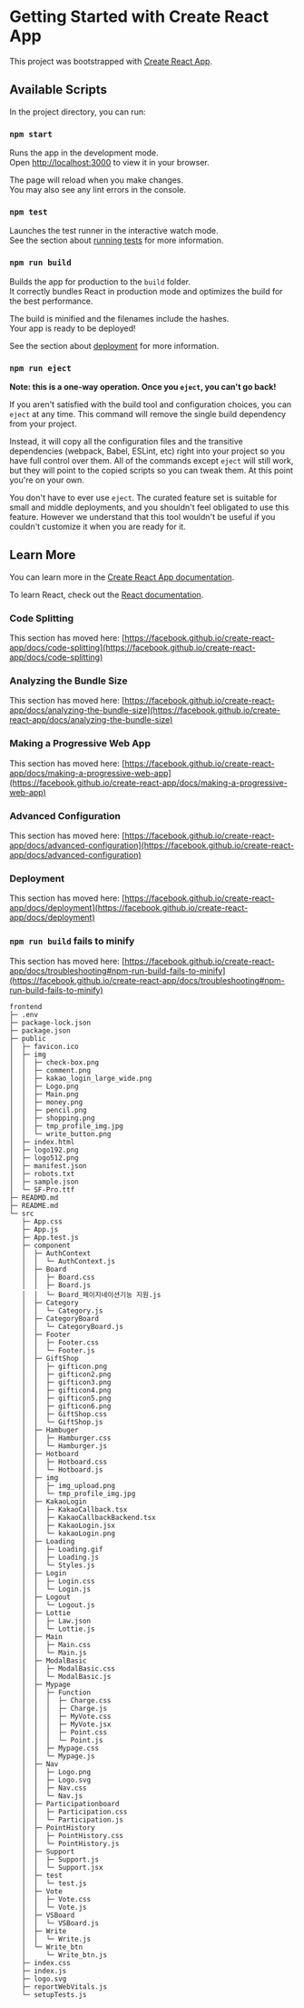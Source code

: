 # Getting Started with Create React App

This project was bootstrapped with [Create React App](https://github.com/facebook/create-react-app).

## Available Scripts

In the project directory, you can run:

### `npm start`

Runs the app in the development mode.\
Open [http://localhost:3000](http://localhost:3000) to view it in your browser.

The page will reload when you make changes.\
You may also see any lint errors in the console.

### `npm test`

Launches the test runner in the interactive watch mode.\
See the section about [running tests](https://facebook.github.io/create-react-app/docs/running-tests) for more information.

### `npm run build`

Builds the app for production to the `build` folder.\
It correctly bundles React in production mode and optimizes the build for the best performance.

The build is minified and the filenames include the hashes.\
Your app is ready to be deployed!

See the section about [deployment](https://facebook.github.io/create-react-app/docs/deployment) for more information.

### `npm run eject`

**Note: this is a one-way operation. Once you `eject`, you can't go back!**

If you aren't satisfied with the build tool and configuration choices, you can `eject` at any time. This command will remove the single build dependency from your project.

Instead, it will copy all the configuration files and the transitive dependencies (webpack, Babel, ESLint, etc) right into your project so you have full control over them. All of the commands except `eject` will still work, but they will point to the copied scripts so you can tweak them. At this point you're on your own.

You don't have to ever use `eject`. The curated feature set is suitable for small and middle deployments, and you shouldn't feel obligated to use this feature. However we understand that this tool wouldn't be useful if you couldn't customize it when you are ready for it.

## Learn More

You can learn more in the [Create React App documentation](https://facebook.github.io/create-react-app/docs/getting-started).

To learn React, check out the [React documentation](https://reactjs.org/).

### Code Splitting

This section has moved here: [https://facebook.github.io/create-react-app/docs/code-splitting](https://facebook.github.io/create-react-app/docs/code-splitting)

### Analyzing the Bundle Size

This section has moved here: [https://facebook.github.io/create-react-app/docs/analyzing-the-bundle-size](https://facebook.github.io/create-react-app/docs/analyzing-the-bundle-size)

### Making a Progressive Web App

This section has moved here: [https://facebook.github.io/create-react-app/docs/making-a-progressive-web-app](https://facebook.github.io/create-react-app/docs/making-a-progressive-web-app)

### Advanced Configuration

This section has moved here: [https://facebook.github.io/create-react-app/docs/advanced-configuration](https://facebook.github.io/create-react-app/docs/advanced-configuration)

### Deployment

This section has moved here: [https://facebook.github.io/create-react-app/docs/deployment](https://facebook.github.io/create-react-app/docs/deployment)

### `npm run build` fails to minify

This section has moved here: [https://facebook.github.io/create-react-app/docs/troubleshooting#npm-run-build-fails-to-minify](https://facebook.github.io/create-react-app/docs/troubleshooting#npm-run-build-fails-to-minify)

```
frontend
├─ .env
├─ package-lock.json
├─ package.json
├─ public
│  ├─ favicon.ico
│  ├─ img
│  │  ├─ check-box.png
│  │  ├─ comment.png
│  │  ├─ kakao_login_large_wide.png
│  │  ├─ Logo.png
│  │  ├─ Main.png
│  │  ├─ money.png
│  │  ├─ pencil.png
│  │  ├─ shopping.png
│  │  ├─ tmp_profile_img.jpg
│  │  └─ write_button.png
│  ├─ index.html
│  ├─ logo192.png
│  ├─ logo512.png
│  ├─ manifest.json
│  ├─ robots.txt
│  ├─ sample.json
│  └─ SF-Pro.ttf
├─ READMD.md
├─ README.md
└─ src
   ├─ App.css
   ├─ App.js
   ├─ App.test.js
   ├─ component
   │  ├─ AuthContext
   │  │  └─ AuthContext.js
   │  ├─ Board
   │  │  ├─ Board.css
   │  │  ├─ Board.js
   │  │  └─ Board_페이지네이션기능 지원.js
   │  ├─ Category
   │  │  └─ Category.js
   │  ├─ CategoryBoard
   │  │  └─ CategoryBoard.js
   │  ├─ Footer
   │  │  ├─ Footer.css
   │  │  └─ Footer.js
   │  ├─ GiftShop
   │  │  ├─ gifticon.png
   │  │  ├─ gifticon2.png
   │  │  ├─ gifticon3.png
   │  │  ├─ gifticon4.png
   │  │  ├─ gifticon5.png
   │  │  ├─ gifticon6.png
   │  │  ├─ GiftShop.css
   │  │  └─ GiftShop.js
   │  ├─ Hambuger
   │  │  ├─ Hamburger.css
   │  │  └─ Hamburger.js
   │  ├─ Hotboard
   │  │  ├─ Hotboard.css
   │  │  └─ Hotboard.js
   │  ├─ img
   │  │  ├─ img_upload.png
   │  │  └─ tmp_profile_img.jpg
   │  ├─ KakaoLogin
   │  │  ├─ KakaoCallback.tsx
   │  │  ├─ KakaoCallbackBackend.tsx
   │  │  ├─ KakaoLogin.jsx
   │  │  └─ kakaoLogin.png
   │  ├─ Loading
   │  │  ├─ Loading.gif
   │  │  ├─ Loading.js
   │  │  └─ Styles.js
   │  ├─ Login
   │  │  ├─ Login.css
   │  │  └─ Login.js
   │  ├─ Logout
   │  │  └─ Logout.js
   │  ├─ Lottie
   │  │  ├─ Law.json
   │  │  └─ Lottie.js
   │  ├─ Main
   │  │  ├─ Main.css
   │  │  └─ Main.js
   │  ├─ ModalBasic
   │  │  ├─ ModalBasic.css
   │  │  └─ ModalBasic.js
   │  ├─ Mypage
   │  │  ├─ Function
   │  │  │  ├─ Charge.css
   │  │  │  ├─ Charge.js
   │  │  │  ├─ MyVote.css
   │  │  │  ├─ MyVote.jsx
   │  │  │  ├─ Point.css
   │  │  │  └─ Point.js
   │  │  ├─ Mypage.css
   │  │  └─ Mypage.js
   │  ├─ Nav
   │  │  ├─ Logo.png
   │  │  ├─ Logo.svg
   │  │  ├─ Nav.css
   │  │  └─ Nav.js
   │  ├─ Participationboard
   │  │  ├─ Participation.css
   │  │  └─ Participation.js
   │  ├─ PointHistory
   │  │  ├─ PointHistory.css
   │  │  └─ PointHistory.js
   │  ├─ Support
   │  │  ├─ Support.js
   │  │  └─ Support.jsx
   │  ├─ test
   │  │  └─ test.js
   │  ├─ Vote
   │  │  ├─ Vote.css
   │  │  └─ Vote.js
   │  ├─ VSBoard
   │  │  └─ VSBoard.js
   │  ├─ Write
   │  │  └─ Write.js
   │  └─ Write_btn
   │     └─ Write_btn.js
   ├─ index.css
   ├─ index.js
   ├─ logo.svg
   ├─ reportWebVitals.js
   └─ setupTests.js

```